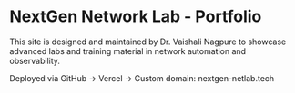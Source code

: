 
# NextGen Network Lab - Portfolio

This site is designed and maintained by Dr. Vaishali Nagpure to showcase advanced labs and training material in network automation and observability.

Deployed via GitHub → Vercel → Custom domain: nextgen-netlab.tech
